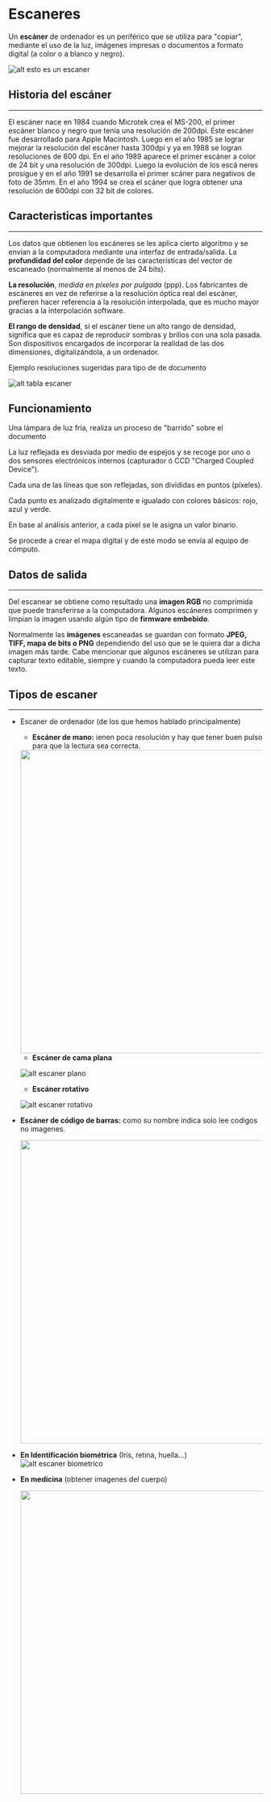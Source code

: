 # Escaneres
Un **escáner** de ordenador  es un periférico que se utiliza para "copiar", mediante el uso de la luz, imágenes impresas o documentos a formato digital (a color o a blanco y negro).

![alt esto es un escaner](https://www.casanovafoto.com/media/catalog/product/cache/1/image/9df78eab33525d08d6e5fb8d27136e95/v/6/v600_right_facing.jpg)

## **Historia del escáner**
----
El escáner nace en 1984 cuando Microtek crea el MS-200, el primer escáner blanco y negro que tenia una resolución de 200dpi. Este escáner fue desarrollado para Apple Macintosh. Luego en el año 1985 se lograr mejorar la resolución del escáner hasta 300dpi y ya en 1988 se logran resoluciones de 600 dpi. En el año 1989 aparece el primer escáner a color de 24 bit y una resolución de 300dpi. Luego la evolución de los escá
neres prosigue y en el año 1991 se desarrolla el primer scáner para negativos de foto de 35mm. En el año 1994 se crea el scáner que logra obtener una resolución de 600dpi con 32 bit de colores.

## **Caracteristicas** **importantes**
----
 Los datos que obtienen los escáneres se les aplica cierto algoritmo y se envían a la computadora mediante una interfaz de entrada/salida. La **profundidad del color** depende de las características del vector de escaneado (normalmente al menos de 24 bits).

  **La resolución**, *medida en píxeles por pulgada* (ppp). Los fabricantes de escáneres en vez de referirse a la resolución óptica real del escáner, prefieren hacer referencia a la resolución interpolada, que es mucho mayor gracias a la interpolación software.

  **El rango de densidad**, si el escáner tiene un alto rango de densidad, significa que es capaz de reproducir sombras y brillos con una sola pasada. Son dispositivos encargados de incorporar la realidad de las dos dimensiones, digitalizándola, a un ordenador.

  Ejemplo resoluciones sugeridas para tipo de de documento

![alt tabla escaner](https://ismaelgonzalezotoyablog.files.wordpress.com/2017/05/resolucion.png)

## **Funcionamiento**
Una lámpara de luz fría, realiza un proceso de "barrido" sobre el documento

La luz reflejada es desviada por medio de espejos y se recoge por uno o dos sensores electrónicos internos (capturador ó CCD "Charged Coupled Device").

Cada una de las líneas que son reflejadas, son divididas en puntos (píxeles).

Cada punto es analizado digitalmente e igualado con colores básicos: rojo, azul y verde.

En base al análisis anterior, a cada píxel se le asigna un valor binario.

Se procede a crear el mapa digital y de este modo se envía al equipo de cómputo.

## **Datos de salida**
----
Del escanear se obtiene como resultado una **imagen RGB** no comprimida que puede transferirse a la computadora. Algunos escáneres comprimen y limpian la imagen usando algún tipo de **firmware embebido**.

Normalmente las **imágenes** escaneadas se guardan con formato **JPEG, TIFF, mapa de bits o PNG** dependiendo del uso que se le quiera dar a dicha imagen más tarde. Cabe mencionar que algunos escáneres se utilizan para capturar texto editable, siempre y cuando la computadora pueda leer este texto.

## **Tipos de escaner**
----
- Escaner de ordenador (de los que hemos hablado principalmente)
    - **Escáner de mano:** ienen poca resolución y hay que tener buen pulso para que la lectura sea correcta.
 
  <img width="600" src="https://www.cool-mania.net/mini/w-980/data/product/c734/281809544-783.jpg">
    
    - **Escáner de cama plana**

   ![alt escaner plano](https://http2.mlstatic.com/escaner-de-cama-plana-hp-scanjet-200-48-bits-hasta-2400-D_NQ_NP_368425-MLM25454660971_032017-F.jpg)

    - **Escáner rotativo**
  
   ![alt escaner rotativo](https://www.molinaripixel.com.ar/wp-content/uploads/2015/02/x003-rotativo-534x356.jpg.pagespeed.ic.6KUsQm3m_j.jpg)
- **Escáner de código de barras:** como su nombre indica solo lee codigos no imagenes.
  
  <img width="600" src="https://img.pccomponentes.com/articles/6/64159/1.jpg">
- **En Identificación biométrica** (Iris, retina, huella...)
  ![alt escaner biometrico](https://www.kimaldi.com/wp-content/uploads/2017/09/RealScan-G1_huella_500x500.jpg)
- **En medicina** (obtener imagenes del cuerpo) 
  
  <img width=600 src="https://sc01.alicdn.com/kf/HTB1dbX7hfNNTKJjSspcq6z4KVXat/200666961/HTB1dbX7hfNNTKJjSspcq6z4KVXat.jpg">
